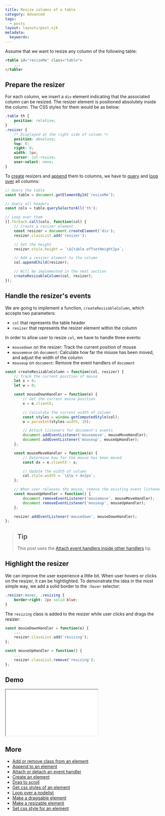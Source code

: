 ```yaml
---
title: Resize columns of a table
category: Advanced
tags:
  - posts
layout: layouts/post.njk
metadata:
  keywords:
---
```


Assume that we want to resize any column of the following table:

```html
<table id="resizeMe" class="table">
    ...
</table>
```

## Prepare the resizer

For each column, we insert a `div` element indicating that the associated column can be resized.
The resizer element is positioned absolutely inside the column. The CSS styles for them would be as below:

```css
.table th {
    position: relative;
}
.resizer {
    /* Displayed at the right side of column */
    position: absolute;
    top: 0;
    right: 0;
    width: 5px;
    cursor: col-resize;
    user-select: none;
}
```

To [create](/create-an-element) resizers and [append](/append-to-an-element) them to columns, we have to [query](/select-an-element-or-list-of-elements)
and [loop over](/loop-over-a-nodelist) all columns:

```js
// Query the table
const table = document.getElementById('resizeMe');

// Query all headers
const cols = table.querySelectorAll('th');

// Loop over them
[].forEach.call(cols, function(col) {
    // Create a resizer element
    const resizer = document.createElement('div');
    resizer.classList.add('resizer');

    // Set the height
    resizer.style.height = `\${table.offsetHeight}px`;

    // Add a resizer element to the column
    col.appendChild(resizer);

    // Will be implemented in the next section
    createResizableColumn(col, resizer);
});
```

## Handle the resizer's events

We are going to implement a function, `createResizableColumn`,  which accepts two parameters:

* `col` that represents the table header
* `resizer` that represents the resizer element within the column

In order to allow user to resize `col`, we have to handle three events:

* `mousedown` on the resizer: Track the current position of mouse
* `mousemove` on `document`: Calculate how far the mouse has been moved, and adjust the width of the column
* `mouseup` on `document`: Remove the event handlers of `document`

```js
const createResizableColumn = function(col, resizer) {
    // Track the current position of mouse
    let x = 0;
    let w = 0;

    const mouseDownHandler = function(e) {
        // Get the current mouse position
        x = e.clientX;

        // Calculate the current width of column
        const styles = window.getComputedStyle(col);
        w = parseInt(styles.width, 10);

        // Attach listeners for document's events
        document.addEventListener('mousemove', mouseMoveHandler);
        document.addEventListener('mouseup', mouseUpHandler);
    };

    const mouseMoveHandler = function(e) {
        // Determine how far the mouse has been moved
        const dx = e.clientX - x;

        // Update the width of column
        col.style.width = `\${w + dx}px`;
    };

    // When user releases the mouse, remove the existing event listeners
    const mouseUpHandler = function() {
        document.removeEventListener('mousemove', mouseMoveHandler);
        document.removeEventListener('mouseup', mouseUpHandler);
    };

    resizer.addEventListener('mousedown', mouseDownHandler);
};
```

> ## Tip
>
> This post uses the [Attach event handlers inside other handlers](/attach-event-handlers-inside-other-handlers) tip.

## Highlight the resizer

We can improve the user experience a little bit. When user hovers or clicks on the resizer, it can be hightlighted.
To demonstrate the idea in the most simple way, we add a solid border to the `:hover` selector:

```css
.resizer:hover, .resizing {
    border-right: 2px solid blue;
}
```

The `resizing` class is added to the resizer while user clicks and drags the resizer:

```js
const mouseDownHandler = function(e) {
    ...
    resizer.classList.add('resizing');
};

const mouseUpHandler = function() {
    ...
    resizer.classList.remove('resizing');
};
```

## Demo

<iframe src='/demo/resize-columns-of-a-table/index.html'></iframe>

## More

* [Add or remove class from an element](/add-or-remove-class-from-an-element)
* [Append to an element](/append-to-an-element)
* [Attach or detach an event handler](/attach-or-detach-an-event-handler)
* [Create an element](/create-an-element)
* [Drag to scroll](/drag-to-scroll)
* [Get css styles of an element](/get-css-styles-of-an-element)
* [Loop over a nodelist](/loop-over-a-nodelist)
* [Make a draggable element](/make-a-draggable-element)
* [Make a resizable element](/make-a-resizable-element)
* [Set css style for an element](/set-css-style-for-an-element)